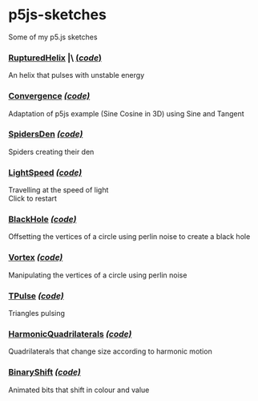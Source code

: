 # p5js-sketches
Some of my p5.js sketches 

### [RupturedHelix](https://amriarshad.github.io/p5js-sketches/src/RupturedHelix/index) \|\ [(*code*)](https://github.com/AmriArshad/p5js-sketches/tree/main/src/RupturedHelix/sketch.js)
An helix that pulses with unstable energy

### [Convergence](https://amriarshad.github.io/p5js-sketches/src/Convergence/index) [*(code)*](https://github.com/AmriArshad/p5js-sketches/tree/main/src/Convergence/sketch.js)
Adaptation of p5js example (Sine Cosine in 3D) using Sine and Tangent

### [SpidersDen](https://amriarshad.github.io/p5js-sketches/src/SpidersDen/index) [*(code)*](https://github.com/AmriArshad/p5js-sketches/tree/main/src/SpidersDen/sketch.js)
Spiders creating their den

### [LightSpeed](https://amriarshad.github.io/p5js-sketches/src/LightSpeed/index) [*(code)*](https://github.com/AmriArshad/p5js-sketches/tree/main/src/LightSpeed/sketch.js)
Travelling at the speed of light  
Click to restart

### [BlackHole](https://amriarshad.github.io/p5js-sketches/src/BlackHole/index) [*(code)*](https://github.com/AmriArshad/p5js-sketches/tree/main/src/BlackHole/sketch.js)
Offsetting the vertices of a circle using perlin noise to create a black hole

### [Vortex](https://amriarshad.github.io/p5js-sketches/src/Vortex/index) [*(code)*](https://github.com/AmriArshad/p5js-sketches/tree/main/src/Vortex/sketch.js)
Manipulating the vertices of a circle using perlin noise

### [TPulse](https://amriarshad.github.io/p5js-sketches/src/TPulse/index) [*(code)*](https://github.com/AmriArshad/p5js-sketches/tree/main/src/TPulse/sketch.js)
Triangles pulsing

### [HarmonicQuadrilaterals](https://amriarshad.github.io/p5js-sketches/src/HarmonicQuadrilaterals/index) [*(code)*](https://github.com/AmriArshad/p5js-sketches/tree/main/src/HarmonicQuadrilaterals/sketch.js)
Quadrilaterals that change size according to harmonic motion

### [BinaryShift](https://amriarshad.github.io/p5js-sketches/src/BinaryShift/index) [*(code)*](https://github.com/AmriArshad/p5js-sketches/tree/main/src/BinaryShift/sketch.js)
Animated bits that shift in colour and value
